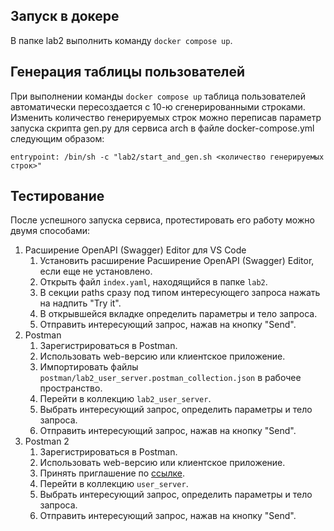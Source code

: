 ## Запуск в докере
В папке lab2 выполнить команду `docker compose up`.

## Генерация таблицы пользователей
При выполнении команды `docker compose up` таблица пользователей автоматически пересоздается с 10-ю сгенерированными строками. Изменить количество генерируемых строк можно переписав параметр запуска скрипта gen.py для сервиса arch в файле docker-compose.yml следующим образом: 

`entrypoint: /bin/sh -c "lab2/start_and_gen.sh <количество генерируемых строк>"`

## Тестирование
После успешного запуска сервиса, протестировать его работу можно двумя способами:
1. Расширение OpenAPI (Swagger) Editor для VS Code
    1. Установить расширение Расширение OpenAPI (Swagger) Editor, если еще не установлено.
    2. Открыть файл `index.yaml`, находящийся в папке `lab2`.
    3. В секции paths сразу под типом интересующего запроса нажать на надпить "Try it". 
    4. В открывшейся вкладке определить параметры и тело запроса.
    5. Отправить интересующий запрос, нажав на кнопку "Send".  
2. Postman
    1. Зарегистрироваться в Postman.
    2. Использовать web-версию или клиентское приложение.
    3. Импортировать файлы `postman/lab2_user_server.postman_collection.json` в рабочее пространство.
    4. Перейти в коллекцию `lab2_user_server`.
    5. Выбрать интересующий запрос, определить параметры и тело запроса.
    6. Отправить интересующий запрос, нажав на кнопку "Send".  
3. Postman 2
    1. Зарегистрироваться в Postman.
    2. Использовать web-версию или клиентское приложение.
    3. Принять приглашение по [ссылке](https://app.getpostman.com/join-team?invite_code=83fe1c7315ea1aac8267a931ffff6ba2&target_code=da3cd756ef30976345e4be6574f343a1).
    4. Перейти в коллекцию `user_server`.
    5. Выбрать интересующий запрос, определить параметры и тело запроса.
    6. Отправить интересующий запрос, нажав на кнопку "Send".  
